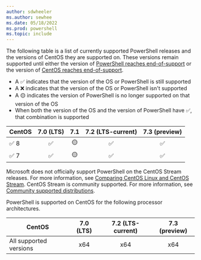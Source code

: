 ```yaml
---
author: sdwheeler
ms.author: sewhee
ms.date: 05/18/2022
ms.prod: powershell
ms.topic: include
---
```

The following table is a list of currently supported PowerShell releases and the versions of CentOS
they are supported on. These versions remain supported until either the version of
[PowerShell reaches end-of-support][lifecycle] or the version of
[CentOS reaches end-of-support][eol-centos].

- A &#x2705; indicates that the version of the OS or PowerShell is still supported
- A &#x274c; indicates that the version of the OS or PowerShell isn't supported
- A &#x1f7e1; indicates the version of PowerShell is no longer supported on that version of the OS
- When both the version of the OS and the version of PowerShell have &#x2705;, that combination is
  supported

|   CentOS   | 7.0 (LTS) |    7.1    | 7.2 (LTS-current) | 7.3 (preview) |
| ---------- | :-------: | :-------: | :---------------: | :-----------: |
| &#x2705; 8 | &#x2705;  | &#x1f7e1; |     &#x2705;      |   &#x2705;    |
| &#x2705; 7 | &#x2705;  | &#x1f7e1; |     &#x2705;      |   &#x2705;    |

Microsoft does not officially support PowerShell on the CentOS Stream releases. For more
information, see [Comparing CentOS Linux and CentOS Stream][stream]. CentOS Stream is community
supported. For more information, see [Community supported distributions][community].

PowerShell is supported on CentOS for the following processor architectures.

|         CentOS         | 7.0 (LTS) | 7.2 (LTS-current) | 7.3 (preview) |
| ---------------------- | :-------: | :---------------: | :-----------: |
| All supported versions |    x64    |        x64        |      x64      |

[lifecycle]: /powershell/scripting/install/powershell-support-lifecycle
[eol-centos]: https://www.centos.org/centos-linux-eol/
[stream]: https://www.centos.org/cl-vs-cs/
[community]: /powershell/scripting/install/community-support
